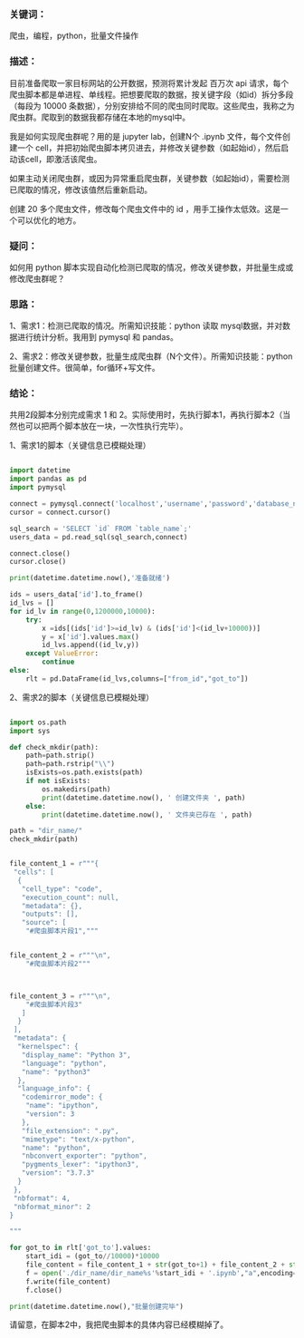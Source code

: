 ### 关键词：

爬虫，编程，python，批量文件操作

### 描述：

目前准备爬取一家目标网站的公开数据，预测将累计发起 百万次 api 请求，每个爬虫脚本都是单进程、单线程。把想要爬取的数据，按关键字段（如id）拆分多段（每段为 10000 条数据），分别安排给不同的爬虫同时爬取。这些爬虫，我称之为爬虫群。爬取到的数据我都存储在本地的mysql中。

我是如何实现爬虫群呢？用的是 jupyter lab，创建N个 .ipynb 文件，每个文件创建一个 cell，并把初始爬虫脚本拷贝进去，并修改关键参数（如起始id），然后启动该cell，即激活该爬虫。

如果主动关闭爬虫群，或因为异常重启爬虫群，关键参数（如起始id），需要检测已爬取的情况，修改该值然后重新启动。

创建 20 多个爬虫文件，修改每个爬虫文件中的 id ，用手工操作太低效。这是一个可以优化的地方。

### 疑问：

如何用 python 脚本实现自动化检测已爬取的情况，修改关键参数，并批量生成或修改爬虫群呢？

### 思路：

1、需求1：检测已爬取的情况。所需知识技能：python 读取 mysql数据，并对数据进行统计分析。我用到 pymysql 和 pandas。

2、需求2：修改关键参数，批量生成爬虫群（N个文件）。所需知识技能：python 批量创建文件。很简单，for循环+写文件。

### 结论：

共用2段脚本分别完成需求 1 和 2。实际使用时，先执行脚本1，再执行脚本2（当然也可以把两个脚本放在一块，一次性执行完毕）。


1、需求1的脚本（关键信息已模糊处理）

```python

import datetime
import pandas as pd
import pymysql

connect = pymysql.connect('localhost','username','password','database_name')
cursor = connect.cursor()

sql_search = 'SELECT `id` FROM `table_name`;'
users_data = pd.read_sql(sql_search,connect)

connect.close()
cursor.close()

print(datetime.datetime.now(),'准备就绪')

ids = users_data['id'].to_frame()
id_lvs = []
for id_lv in range(0,1200000,10000):
    try:
        x =ids[(ids['id']>=id_lv) & (ids['id']<(id_lv+10000))]
        y = x['id'].values.max()
        id_lvs.append((id_lv,y))
    except ValueError:
        continue
else:
    rlt = pd.DataFrame(id_lvs,columns=["from_id","got_to"])

```

2、需求2的脚本（关键信息已模糊处理）


```python

import os.path
import sys

def check_mkdir(path):
    path=path.strip()
    path=path.rstrip("\\")
    isExists=os.path.exists(path)
    if not isExists:
        os.makedirs(path)
        print(datetime.datetime.now(), ' 创建文件夹 ', path)
    else:
        print(datetime.datetime.now(), ' 文件夹已存在 ', path)

path = "dir_name/"
check_mkdir(path)


file_content_1 = r"""{
 "cells": [
  {
   "cell_type": "code",
   "execution_count": null,
   "metadata": {},
   "outputs": [],
   "source": [
    "#爬虫脚本片段1","""


file_content_2 = r"""\n",
    "#爬虫脚本片段2"""



file_content_3 = r"""\n",
    "#爬虫脚本片段3"
   ]
  }
 ],
 "metadata": {
  "kernelspec": {
   "display_name": "Python 3",
   "language": "python",
   "name": "python3"
  },
  "language_info": {
   "codemirror_mode": {
    "name": "ipython",
    "version": 3
   },
   "file_extension": ".py",
   "mimetype": "text/x-python",
   "name": "python",
   "nbconvert_exporter": "python",
   "pygments_lexer": "ipython3",
   "version": "3.7.3"
  }
 },
 "nbformat": 4,
 "nbformat_minor": 2
}

"""

for got_to in rlt['got_to'].values:
    start_idi = (got_to//10000)*10000
    file_content = file_content_1 + str(got_to+1) + file_content_2 + str(start_idi+10000) + file_content_3
    f = open('./dir_name/dir_name%s'%start_idi + '.ipynb',"a",encoding='utf-8')
    f.write(file_content)
    f.close()

print(datetime.datetime.now(),"批量创建完毕") 

```

请留意，在脚本2中，我把爬虫脚本的具体内容已经模糊掉了。
